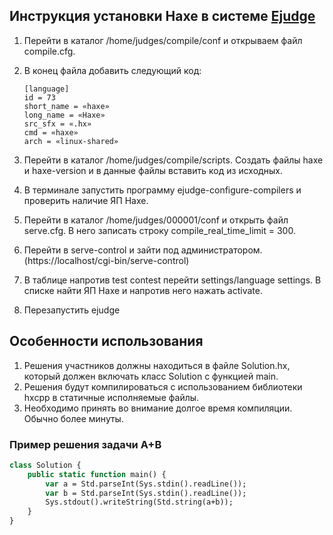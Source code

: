 ## Инструкция установки Haxe в системе [Ejudge](http://ejudge.ru)

1. Перейти в каталог /home/judges/compile/conf и открываем файл compile.cfg.
2. В конец файла добавить следующий код:

    ```
    [language]
    id = 73
    short_name = «haxe»
    long_name = «Haxe»
    src_sfx = «.hx»
    cmd = «haxe»
    arch = «linux-shared»
    ```
    
3. Перейти в каталог /home/judges/compile/scripts. Создать файлы haxe и haxe-version и в данные файлы вставить код из исходных.
4. В терминале запустить программу ejudge-configure-compilers и проверить наличие ЯП Haxe.
5. Перейти в каталог /home/judges/000001/conf и открыть файл serve.cfg. В него записать строку compile_real_time_limit = 300.
6. Перейти в serve-control и зайти под администратором. (https://localhost/cgi-bin/serve-control)
7. В таблице напротив test contest перейти settings/language settings. В списке найти ЯП Haxe и напротив него нажать activate.
8. Перезапустить ejudge

## Особенности использования

1. Решения участников должны находиться в файле Solution.hx, который должен включать класс Solution с функцией main.
2. Решения будут компилироваться с использованием библиотеки hxcpp в статичные исполняемые файлы.
3. Необходимо принять во внимание долгое время компиляции. Обычно более минуты.

### Пример решения задачи A+B
```haxe
class Solution {
    public static function main() {
        var a = Std.parseInt(Sys.stdin().readLine());
        var b = Std.parseInt(Sys.stdin().readLine());
        Sys.stdout().writeString(Std.string(a+b));
    }
}
```
